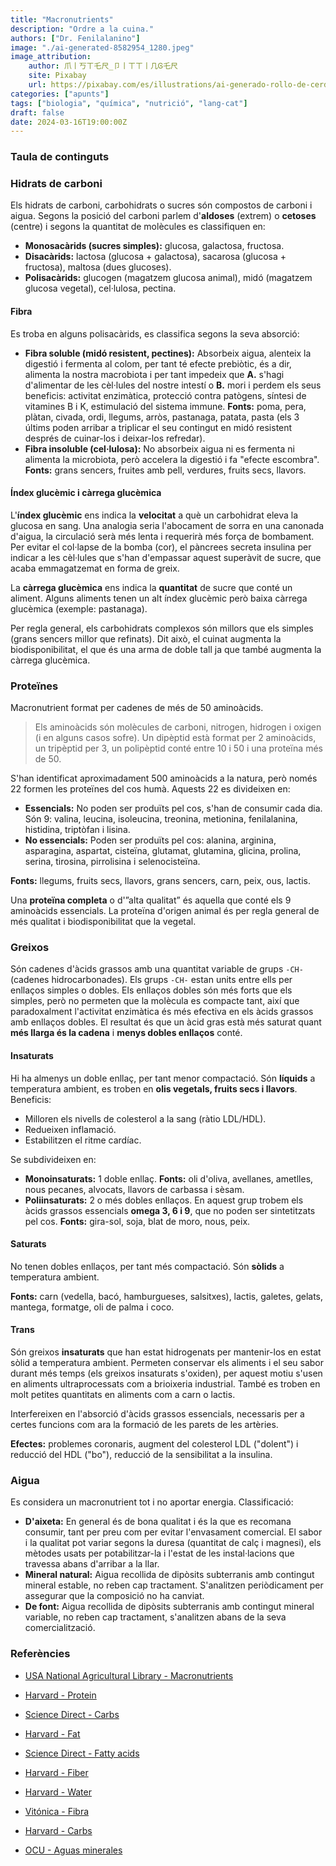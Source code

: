 ```yaml
---
title: "Macronutrients"
description: "Ordre a la cuina."
authors: ["Dr. Fenilalanino"]
image: "./ai-generated-8582954_1280.jpeg"
image_attribution:
    author: 爪丨丂ㄒ乇尺_卩丨ㄒㄒ丨几Ꮆ乇尺
    site: Pixabay
    url: https://pixabay.com/es/illustrations/ai-generado-rollo-de-cerdo-asado-8582954/
categories: ["apunts"]
tags: ["biologia", "química", "nutrició", "lang-cat"]
draft: false
date: 2024-03-16T19:00:00Z
---
```


### Taula de continguts


### Hidrats de carboni
Els hidrats de carboni, carbohidrats o sucres són compostos de carboni i aigua. Segons la posició del carboni parlem d'**aldoses** (extrem) o **cetoses** (centre) i segons la quantitat de molècules es classifiquen en:

- **Monosacàrids (sucres simples):** glucosa, galactosa, fructosa.
- **Disacàrids:** lactosa (glucosa + galactosa), sacarosa (glucosa + fructosa), maltosa (dues glucoses).
- **Polisacàrids:** glucogen (magatzem glucosa animal), midó (magatzem glucosa vegetal), cel·lulosa, pectina.

#### Fibra
Es troba en alguns polisacàrids, es classifica segons la seva absorció:
- **Fibra soluble (midó resistent, pectines):** Absorbeix aigua, alenteix la digestió i fermenta al colom, per tant té efecte prebiòtic, és a dir, alimenta la nostra macrobiota i per tant impedeix que **A.** s'hagi d'alimentar de les cèl·lules del nostre intestí o **B.** mori i perdem els seus beneficis: activitat enzimàtica, protecció contra patògens, síntesi de vitamines B i K, estimulació del sistema immune. **Fonts:** poma, pera, plàtan, civada, ordi, llegums, arròs, pastanaga, patata, pasta (els 3 últims poden arribar a triplicar el seu contingut en midó resistent després de cuinar-los i deixar-los refredar).
- **Fibra insoluble (cel·lulosa):** No absorbeix aigua ni es fermenta ni alimenta la microbiota, però accelera la digestió i fa "efecte escombra". **Fonts:** grans sencers, fruites amb pell, verdures, fruits secs, llavors.

#### Índex glucèmic i càrrega glucèmica
L'**índex glucèmic** ens indica la **velocitat** a què un carbohidrat eleva la glucosa en sang. Una analogia seria l'abocament de sorra en una canonada d'aigua, la circulació serà més lenta i requerirà més força de bombament. Per evitar el col·lapse de la bomba (cor), el pàncrees secreta insulina per indicar a les cèl·lules que s'han d'empassar aquest superàvit de sucre, que acaba emmagatzemat en forma de greix.

La **càrrega glucèmica** ens indica la **quantitat** de sucre que conté un aliment. Alguns aliments tenen un alt índex glucèmic però baixa càrrega glucèmica (exemple: pastanaga).

Per regla general, els carbohidrats complexos són millors que els simples (grans sencers millor que refinats). Dit això, el cuinat augmenta la biodisponibilitat, el que és una arma de doble tall ja que també augmenta la càrrega glucèmica.


### Proteïnes
Macronutrient format per cadenes de més de 50 aminoàcids.

> Els aminoàcids són molècules de carboni, nitrogen, hidrogen i oxigen (i en alguns casos sofre). Un dipèptid està format per 2 aminoàcids, un tripèptid per 3, un polipèptid conté entre 10 i 50 i una proteïna més de 50.

S'han identificat aproximadament 500 aminoàcids a la natura, però només 22 formen les proteïnes del cos humà. Aquests 22 es divideixen en:

- **Essencials:** No poden ser produïts pel cos, s'han de consumir cada dia. Són 9: valina, leucina, isoleucina, treonina, metionina, fenilalanina, histidina, triptòfan i lisina.
- **No essencials:** Poden ser produïts pel cos: alanina, arginina, asparagina, aspartat, cisteïna, glutamat, glutamina, glicina, prolina, serina, tirosina, pirrolisina i selenocisteïna.

**Fonts:** llegums, fruits secs, llavors, grans sencers, carn, peix, ous, lactis.

Una **proteïna completa** o d'”alta qualitat” és aquella que conté els 9 aminoàcids essencials. La proteïna d'origen animal és per regla general de més qualitat i biodisponibilitat que la vegetal.


### Greixos
Són cadenes d'àcids grassos amb una quantitat variable de grups `-CH-` (cadenes hidrocarbonades). Els grups `-CH-` estan units entre ells per enllaços simples o dobles. Els enllaços dobles són més forts que els simples, però no permeten que la molècula es compacte tant, així que paradoxalment l'activitat enzimàtica és més efectiva en els àcids grassos amb enllaços dobles. El resultat és que un àcid gras està més saturat quant **més llarga és la cadena** i **menys dobles enllaços** conté.

#### Insaturats
Hi ha almenys un doble enllaç, per tant menor compactació. Són **líquids** a temperatura ambient, es troben en **olis vegetals, fruits secs i llavors**. Beneficis:

- Milloren els nivells de colesterol a la sang (ràtio LDL/HDL).
- Redueixen inflamació.
- Estabilitzen el ritme cardíac.

Se subdivideixen en:

- **Monoinsaturats:** 1 doble enllaç. **Fonts:** oli d'oliva, avellanes, ametlles, nous pecanes, alvocats, llavors de carbassa i sèsam.
- **Poliinsaturats:** 2 o més dobles enllaços. En aquest grup trobem els àcids grassos essencials **omega 3, 6 i 9**, que no poden ser sintetitzats pel cos. **Fonts:** gira-sol, soja, blat de moro, nous, peix.

#### Saturats
No tenen dobles enllaços, per tant més compactació. Són **sòlids** a temperatura ambient.

**Fonts:** carn (vedella, bacó, hamburgueses, salsitxes), lactis, galetes, gelats, mantega, formatge, oli de palma i coco.


#### Trans
Són greixos **insaturats** que han estat hidrogenats per mantenir-los en estat sòlid a temperatura ambient. Permeten conservar els aliments i el seu sabor durant més temps (els greixos insaturats s'oxiden), per aquest motiu s'usen en aliments ultraprocessats com a brioixeria industrial. També es troben en molt petites quantitats en aliments com a carn o lactis.

Interfereixen en l'absorció d'àcids grassos essencials, necessaris per a certes funcions com ara la formació de les parets de les artèries.

**Efectes:** problemes coronaris, augment del colesterol LDL ("dolent") i reducció del HDL ("bo"), reducció de la sensibilitat a la insulina.


### Aigua
Es considera un macronutrient tot i no aportar energia. Classificació:

- **D'aixeta:** En general és de bona qualitat i és la que es recomana consumir, tant per preu com per evitar l'envasament comercial. El sabor i la qualitat pot variar segons la duresa (quantitat de calç i magnesi), els mètodes usats per potabilitzar-la i l'estat de les instal·lacions que travessa abans d'arribar a la llar.
- **Mineral natural:** Aigua recollida de dipòsits subterranis amb contingut mineral estable, no reben cap tractament. S'analitzen periòdicament per assegurar que la composició no ha canviat.
- **De font:** Aigua recollida de dipòsits subterranis amb contingut mineral variable, no reben cap tractament, s'analitzen abans de la seva comercialització.


### Referències

- [USA National Agricultural Library - Macronutrients](https://www.nal.usda.gov/human-nutrition-and-food-safety/food-composition/macronutrients)

- [Harvard - Protein](https://www.hsph.harvard.edu/nutritionsource/what-should-you-eat/protein/)

- [Science Direct - Carbs](https://www.sciencedirect.com/topics/neuroscience/carbohydrates)

- [Harvard - Fat](https://www.hsph.harvard.edu/nutritionsource/what-should-you-eat/fats-and-cholesterol/types-of-fat/)

- [Science Direct - Fatty acids](https://www.sciencedirect.com/topics/neuroscience/fatty-acids)

- [Harvard - Fiber](https://www.hsph.harvard.edu/nutritionsource/carbohydrates/fiber/)

- [Harvard - Water](https://www.hsph.harvard.edu/nutritionsource/water/)

- [Vitónica - Fibra](https://www.vitonica.com/alimentos/fibra-soluble-fibra-insoluble-cuales-sus-diferencias-que-alimentos-podemos-encontrarla-1)

- [Harvard - Carbs](https://www.hsph.harvard.edu/nutritionsource/carbohydrates/carbohydrates-and-blood-sugar/)

- [OCU - Aguas minerales](https://www.ocu.org/alimentacion/agua/informe/aguas-minerales)
